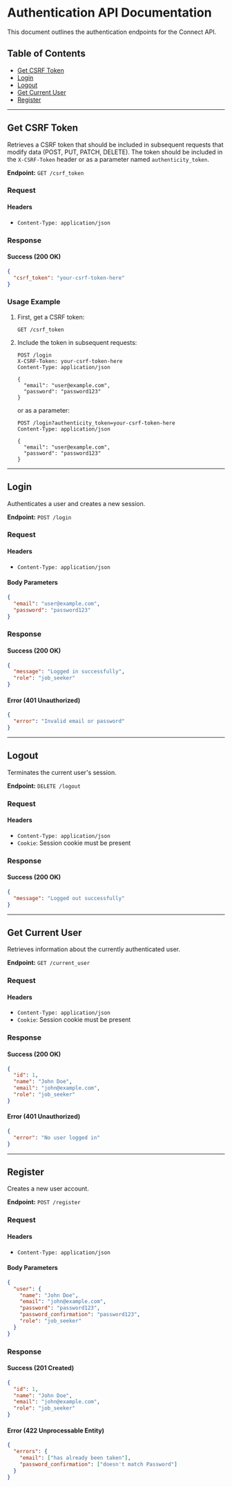 # Authentication API Documentation

This document outlines the authentication endpoints for the Connect API.

## Table of Contents
- [Get CSRF Token](#get-csrf-token)
- [Login](#login)
- [Logout](#logout)
- [Get Current User](#get-current-user)
- [Register](#register)

---

## Get CSRF Token

Retrieves a CSRF token that should be included in subsequent requests that modify data (POST, PUT, PATCH, DELETE). The token should be included in the `X-CSRF-Token` header or as a parameter named `authenticity_token`.

**Endpoint:** `GET /csrf_token`

### Request

#### Headers
- `Content-Type: application/json`

### Response

#### Success (200 OK)
```json
{
  "csrf_token": "your-csrf-token-here"
}
```

### Usage Example

1. First, get a CSRF token:
   ```
   GET /csrf_token
   ```

2. Include the token in subsequent requests:
   ```
   POST /login
   X-CSRF-Token: your-csrf-token-here
   Content-Type: application/json
   
   {
     "email": "user@example.com",
     "password": "password123"
   }
   ```

   or as a parameter:
   ```
   POST /login?authenticity_token=your-csrf-token-here
   Content-Type: application/json
   
   {
     "email": "user@example.com",
     "password": "password123"
   }
   ```

---

## Login

Authenticates a user and creates a new session.

**Endpoint:** `POST /login`

### Request

#### Headers
- `Content-Type: application/json`

#### Body Parameters
```json
{
  "email": "user@example.com",
  "password": "password123"
}
```

### Response

#### Success (200 OK)
```json
{
  "message": "Logged in successfully",
  "role": "job_seeker"
}
```

#### Error (401 Unauthorized)
```json
{
  "error": "Invalid email or password"
}
```

---

## Logout

Terminates the current user's session.

**Endpoint:** `DELETE /logout`

### Request

#### Headers
- `Content-Type: application/json`
- `Cookie`: Session cookie must be present

### Response

#### Success (200 OK)
```json
{
  "message": "Logged out successfully"
}
```

---

## Get Current User

Retrieves information about the currently authenticated user.

**Endpoint:** `GET /current_user`

### Request

#### Headers
- `Content-Type: application/json`
- `Cookie`: Session cookie must be present

### Response

#### Success (200 OK)
```json
{
  "id": 1,
  "name": "John Doe",
  "email": "john@example.com",
  "role": "job_seeker"
}
```

#### Error (401 Unauthorized)
```json
{
  "error": "No user logged in"
}
```

---

## Register

Creates a new user account.

**Endpoint:** `POST /register`

### Request

#### Headers
- `Content-Type: application/json`

#### Body Parameters
```json
{
  "user": {
    "name": "John Doe",
    "email": "john@example.com",
    "password": "password123",
    "password_confirmation": "password123",
    "role": "job_seeker"
  }
}
```

### Response

#### Success (201 Created)
```json
{
  "id": 1,
  "name": "John Doe",
  "email": "john@example.com",
  "role": "job_seeker"
}
```

#### Error (422 Unprocessable Entity)
```json
{
  "errors": {
    "email": ["has already been taken"],
    "password_confirmation": ["doesn't match Password"]
  }
}
```
